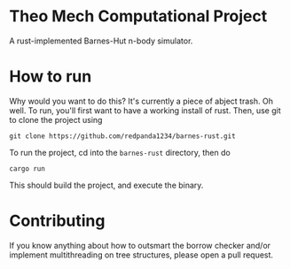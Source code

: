 # Theo Mech Computational Project
A rust-implemented Barnes-Hut n-body simulator.

# How to run
Why would you want to do this? It's currently a piece of abject trash.
Oh well. To run, you'll first want to have a working install of rust.
Then, use git to clone the project using
```
git clone https://github.com/redpanda1234/barnes-rust.git
```
To run the project, cd into the `barnes-rust` directory, then do
```
cargo run
```
This should build the project, and execute the binary.

# Contributing
If you know anything about how to outsmart the borrow checker and/or
implement multithreading on tree structures, please open a pull
request.

